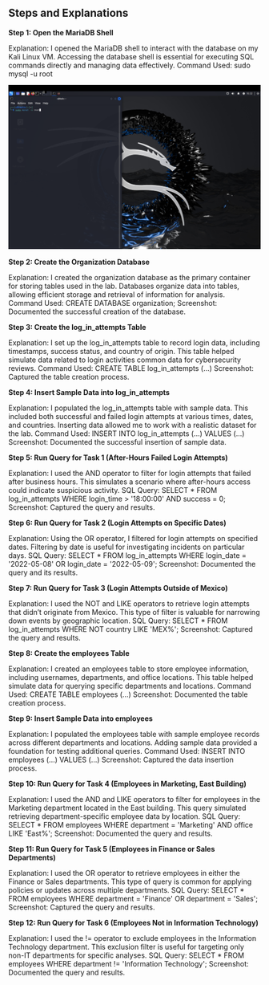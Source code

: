 ## Steps and Explanations

**Step 1: Open the MariaDB Shell**

Explanation: I opened the MariaDB shell to interact with the database on my Kali Linux VM. Accessing the database shell is essential for executing SQL commands directly and managing data effectively.
Command Used: sudo mysql -u root

![Open the MariaDB Shell](1.png)


**Step 2: Create the Organization Database**

Explanation: I created the organization database as the primary container for storing tables used in the lab. Databases organize data into tables, allowing efficient storage and retrieval of information for analysis.
Command Used: CREATE DATABASE organization;
Screenshot: Documented the successful creation of the database.


**Step 3: Create the log_in_attempts Table**

Explanation: I set up the log_in_attempts table to record login data, including timestamps, success status, and country of origin. This table helped simulate data related to login activities common data for cybersecurity reviews.
Command Used: CREATE TABLE log_in_attempts (...)
Screenshot: Captured the table creation process.


**Step 4: Insert Sample Data into log_in_attempts**

Explanation: I populated the log_in_attempts table with sample data. This included both successful and failed login attempts at various times, dates, and countries. Inserting data allowed me to work with a realistic dataset for the lab.
Command Used: INSERT INTO log_in_attempts (...) VALUES (...)
Screenshot: Documented the successful insertion of sample data.


**Step 5: Run Query for Task 1 (After-Hours Failed Login Attempts)**

Explanation: I used the AND operator to filter for login attempts that failed after business hours. This simulates a scenario where after-hours access could indicate suspicious activity. SQL Query: SELECT * FROM log_in_attempts WHERE login_time > '18:00:00' AND success = 0;
Screenshot: Captured the query and results.


**Step 6: Run Query for Task 2 (Login Attempts on Specific Dates)**

Explanation: Using the OR operator, I filtered for login attempts on specified dates. Filtering by date is useful for investigating incidents on particular days.
SQL Query: SELECT * FROM log_in_attempts WHERE login_date = '2022-05-08' OR login_date = '2022-05-09';
Screenshot: Documented the query and its results.


**Step 7: Run Query for Task 3 (Login Attempts Outside of Mexico)**

Explanation: I used the NOT and LIKE operators to retrieve login attempts that didn’t originate from Mexico. This type of filter is valuable for narrowing down events by geographic location.
SQL Query: SELECT * FROM log_in_attempts WHERE NOT country LIKE 'MEX%';
Screenshot: Captured the query and results.


**Step 8: Create the employees Table**

Explanation: I created an employees table to store employee information, including usernames, departments, and office locations. This table helped simulate data for querying specific departments and locations.
Command Used: CREATE TABLE employees (...)
Screenshot: Documented the table creation process.


**Step 9: Insert Sample Data into employees**

Explanation: I populated the employees table with sample employee records across different departments and locations. Adding sample data provided a foundation for testing additional queries.
Command Used: INSERT INTO employees (...) VALUES (...)
Screenshot: Captured the data insertion process.


**Step 10: Run Query for Task 4 (Employees in Marketing, East Building)**

Explanation: I used the AND and LIKE operators to filter for employees in the Marketing department located in the East building. This query simulated retrieving department-specific employee data by location.
SQL Query: SELECT * FROM employees WHERE department = 'Marketing' AND office LIKE 'East%';
Screenshot: Documented the query and results.


**Step 11: Run Query for Task 5 (Employees in Finance or Sales Departments)**

Explanation: I used the OR operator to retrieve employees in either the Finance or Sales departments. This type of query is common for applying policies or updates across multiple departments.
SQL Query: SELECT * FROM employees WHERE department = 'Finance' OR department = 'Sales';
Screenshot: Captured the query and results.


**Step 12: Run Query for Task 6 (Employees Not in Information Technology)**

Explanation: I used the != operator to exclude employees in the Information Technology department. This exclusion filter is useful for targeting only non-IT departments for specific analyses.
SQL Query: SELECT * FROM employees WHERE department != 'Information Technology';
Screenshot: Documented the query and results.
